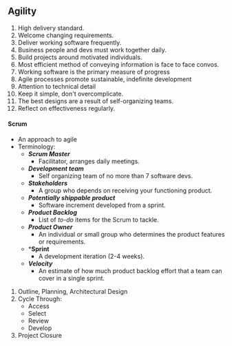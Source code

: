 ## Agility
1. High delivery standard.
2. Welcome changing requirements.
3. Deliver working software frequently.
4. Business people and devs must work together daily.
5. Build projects around motivated individuals.
6. Most efficient method of conveying information is face to face convos.
7. Working software is the primary measure of progress
8. Agile processes promote sustainable, indefinite development
9. Attention to technical detail
10. Keep it simple, don't overcomplicate.
11. The best designs are a result of self-organizing teams.
12. Reflect on effectiveness regularly.
#### Scrum
- An approach to agile
- Terminology:
	- ***Scrum Master***
		- Facilitator, arranges daily meetings.
	- ***Development team***
		- Self organizing team of no more than 7 software devs.
	- ***Stakeholders***
		- A group who depends on receiving your functioning product.
	- ***Potentially shippable product***
		- Software increment developed from a sprint.
	- ***Product Backlog***
		- List of *to-do* items for the Scrum to tackle.
	- ***Product Owner***
		- An individual or small group who determines the product features or requirements.
	- ***Sprint**
		- A development iteration (2-4 weeks).
	- ***Velocity***
		- An estimate of how much product backlog effort that a team can cover in a single sprint.
1. Outline, Planning, Architectural Design
2. Cycle Through:
	- Access
	- Select
	- Review
	- Develop
3. Project Closure
